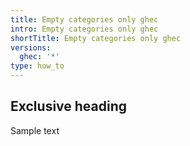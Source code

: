 ```yaml
---
title: Empty categories only ghec
intro: Empty categories only ghec
shortTitle: Empty categories only ghec
versions:
  ghec: '*'
type: how_to
---
```


## Exclusive heading

Sample text
